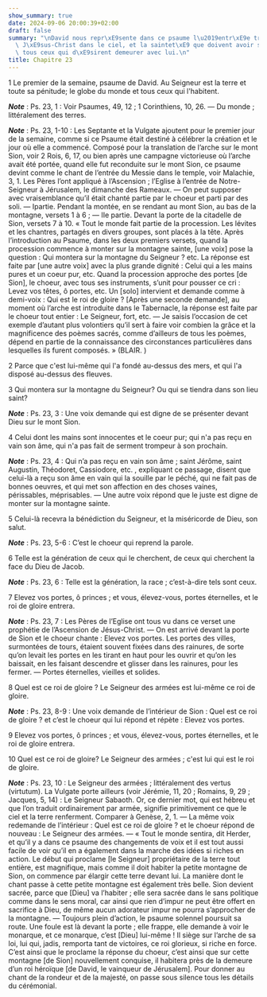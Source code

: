 ```yaml
---
show_summary: true
date: 2024-09-06 20:00:39+02:00
draft: false
summary: "\nDavid nous repr\xE9sente dans ce psaume l\u2019entr\xE9e triomphante de\
  \ J\xE9sus-Christ dans le ciel, et la saintet\xE9 que doivent avoir sur la terre\
  \ tous ceux qui d\xE9sirent demeurer avec lui.\n"
title: Chapitre 23
---
```





1 Le premier de la semaine, psaume de David. Au Seigneur est la terre et toute sa pénitude; le globe du monde et tous ceux qui l'habitent.

***Note*** :  Ps. 23, 1 : Voir Psaumes, 49, 12 ; 1 Corinthiens, 10, 26. ― Du monde ; littéralement des terres.

***Note*** :  Ps. 23, 1-10 : Les Septante et la Vulgate ajoutent pour le premier jour de la semaine, comme si ce Psaume était destiné à célébrer la création et le jour où elle a commencé. Composé pour la translation de l’arche sur le mont Sion, voir 2 Rois, 6, 17, ou bien après une campagne victorieuse où l’arche avait été portée, quand elle fut reconduite sur le mont Sion, ce psaume devint comme le chant de l’entrée du Messie dans le temple, voir Malachie, 3, 1. Les Pères l’ont appliqué à l’Ascension ; l’Eglise à l’entrée de Notre-Seigneur à Jérusalem, le dimanche des Rameaux. ― On peut supposer avec vraisemblance qu’il était chanté partie par le choeur et parti par des soli. ― Ipartie. Pendant la montée, en se rendant au mont Sion, au bas de la montagne, versets 1 à 6 ; ― IIe partie. Devant la porte de la citadelle de Sion, versets 7 à 10. « Tout le monde fait partie de la procession. Les lévites et les chantres, partagés en divers groupes, sont placés à la tête. Après l’introduction au Psaume, dans les deux premiers
versets, quand la procession commence à monter sur la montagne sainte, [une voix] pose la question : Qui montera sur la montagne du Seigneur ? etc. La réponse est faite par [une autre voix] avec la plus grande dignité : Celui qui a les mains pures et un coeur pur, etc. Quand la procession approche des portes [de Sion], le choeur, avec tous ses instruments, s’unit pour pousser ce cri : Levez vos têtes, ô portes, etc. Un [solo] intervient et demande comme à demi-voix : Qui est le roi de gloire ? [Après une seconde demande], au moment où l’arche est introduite dans le Tabernacle, la réponse est faite par le choeur tout entier : Le Seigneur, fort, etc. ― Je saisis l’occasion de cet exemple d’autant plus volontiers qu’il sert à faire voir combien la grâce et la magnificence des poèmes sacrés, comme d’ailleurs de tous les poèmes, dépend en partie de la connaissance des circonstances particulières dans lesquelles ils furent composés. » (BLAIR. )


2 Parce que c'est lui-même qui l'a fondé au-dessus des mers, et qui l'a disposé au-dessus des fleuves.


3 Qui montera sur la montagne du Seigneur? Ou qui se tiendra dans son lieu saint?

***Note*** :  Ps. 23, 3 : Une voix demande qui est digne de se présenter devant Dieu sur le mont Sion.

4 Celui dont les mains sont innocentes et le coeur pur; qui n'a pas reçu en vain son âme, qui n'a pas fait de serment trompeur à son prochain.

***Note*** :  Ps. 23, 4 : Qui n’a pas reçu en vain son âme ; saint Jérôme, saint Augustin, Théodoret, Cassiodore, etc. , expliquant ce passage, disent que celui-là a reçu son âme en vain qui la souille par le péché, qui ne fait pas de bonnes oeuvres, et qui met son affection en des choses vaines, périssables, méprisables. ― Une autre voix répond que le juste est digne de monter sur la montagne sainte.

5 Celui-là recevra la bénédiction du Seigneur, et la miséricorde de Dieu, son salut.

***Note*** :  Ps. 23, 5-6 : C’est le choeur qui reprend la parole.

6 Telle est la génération de ceux qui le cherchent, de ceux qui cherchent la face du Dieu de Jacob.

***Note*** :  Ps. 23, 6 : Telle est la génération, la race ; c’est-à-dire tels sont ceux.


7 Elevez vos portes, ô princes ; et vous, élevez-vous, portes éternelles, et le roi de gloire entrera.

***Note*** :  Ps. 23, 7 : Les Pères de l’Eglise ont tous vu dans ce verset une prophétie de l’Ascension de Jésus-Christ. ― On est arrivé devant la porte de Sion et le choeur chante : Elevez vos portes. Les portes des villes, surmontées de tours, étaient souvent fixées dans des rainures, de sorte qu’on levait les portes en les tirant en haut pour les ouvrir et qu’on les baissait, en les faisant descendre et glisser dans les rainures, pour les fermer. ― Portes éternelles, vieilles et solides.


8 Quel est ce roi de gloire ? Le Seigneur des armées est lui-même ce roi de gloire.

***Note*** :  Ps. 23, 8-9 : Une voix demande de l’intérieur de Sion : Quel est ce roi de gloire ? et c’est le choeur qui lui répond et répète : Elevez vos portes.


9 Elevez vos portes, ô princes ; et vous, élevez-vous, portes éternelles, et le roi de gloire entrera.


10 Quel est ce roi de gloire? Le Seigneur des armées ; c'est lui qui est le roi de gloire.

***Note*** :  Ps. 23, 10 : Le Seigneur des armées ; littéralement des vertus (virtutum). La Vulgate porte ailleurs (voir Jérémie, 11, 20 ; Romains, 9, 29 ; Jacques, 5, 14) : Le Seigneur Sabaoth. Or, ce dernier mot, qui est hébreu et que l’on traduit ordinairement par armée, signifie primitivement ce que le ciel et la terre renferment. Comparer à Genèse, 2, 1. ― La même voix redemande de l’intérieur : Quel est ce roi de gloire ? et le choeur répond de nouveau : Le Seigneur des armées. ― « Tout le monde sentira, dit Herder, et qu’il y a dans ce psaume des changements de voix et il est tout aussi facile de voir qu’il en a également dans la marche des idées si riches en action. Le début qui proclame [le Seigneur] propriétaire de la terre tout entière, est magnifique, mais comme il doit habiter la petite montagne de Sion, on commence par élargir cette terre devant lui. La manière dont le chant passe à cette petite montagne est également très belle. Sion devient sacrée, parce que [Dieu] va l’habiter ; elle sera sacrée dans
le sans politique comme dans le sens moral, car ainsi que rien d’impur ne peut être offert en sacrifice à Dieu, de même aucun adorateur impur ne pourra s’approcher de la montagne. ― Toujours plein d’action, le psaume solennel poursuit sa route. Une foule est là devant la porte ; elle frappe, elle demande à voir le monarque, et ce monarque, c’est [Dieu] lui-même ! Il siège sur l’arche de sa loi, lui qui, jadis, remporta tant de victoires, ce roi glorieux, si riche en force. C’est ainsi que le proclame la réponse du choeur, c’est ainsi que sur cette montagne [de Sion] nouvellement conquise, il habitera près de la demeure d’un roi héroïque [de David, le vainqueur de Jérusalem]. Pour donner au chant de la rondeur et de la majesté, on passe sous silence tous les détails du cérémonial.

